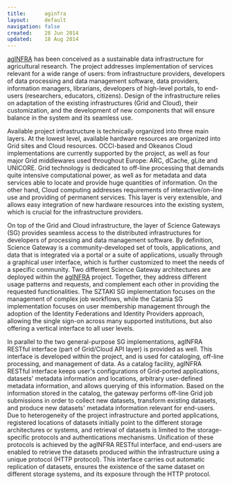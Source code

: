 ```yaml
---
title:      aginfra
layout:     default
navigation: false
created:    28 Jun 2014
updated:    18 Aug 2014
---
```


[agINFRA](http://www.aginfra.eu/) has been conceived as a sustainable data infrastructure for agricultural research. The project addresses implementation of services relevant for a wide range of users: from infrastructure providers, developers of data processing and data management software, data providers, information managers, librarians, developers of high-level portals, to end-users (researchers, educators, citizens). Design of the infrastructure relies on adaptation of the existing infrastructures (Grid and Cloud), their customization, and the development of new components that will ensure balance in the system and its seamless use.

Available project infrastructure is technically organized into three main layers. At the lowest level, available hardware resources are organized into Grid sites and Cloud resources. OCCI-based and Okeanos Cloud implementations are currently supported by the project, as well as four major Grid middlewares used throughout Europe: ARC, dCache, gLite and UNICORE. Grid technology is dedicated to off-line processing that demands quite intensive computational power, as well as for metadata and data services able to locate and provide huge quantities of information. On the other hand, Cloud computing addresses requirements of interactive/on-line use and providing of permanent services. This layer is very extensible, and allows easy integration of new hardware resources into the existing system, which is crucial for the infrastructure providers.

On top of the Grid and Cloud infrastructure, the layer of Science Gateways (SG) provides seamless access to the distributed infrastructures for developers of processing and data management software. By definition, Science Gateway is a community-developed set of tools, applications, and data that is integrated via a portal or a suite of applications, usually through a graphical user interface, which is further customized to meet the needs of a specific community. Two different Science Gateway architectures are deployed within the [agINFRA](http://www.aginfra.eu/) project. Together, they address different usage patterns and requests, and complement each other in providing the requested functionalities. The SZTAKI SG implementation focuses on the management of complex job workflows, while the Catania SG implementation focuses on user membership management through the adoption of the Identity Federations and Identity Providers approach, allowing the single sign-on across many supported institutions, but also offering a vertical interface to all user levels.

In parallel to the two general-purpose SG implementations, agINFRA RESTful interface (part of Grid/Cloud API layer) is provided as well. This interface is developed within the project, and is used for cataloging, off-line processing, and management of data. As a catalog facility, agINFRA RESTful interface keeps user's configurations of Grid-ported applications, datasets' metadata information and locations, arbitrary user-defined metadata information, and allows querying of this information. Based on the information stored in the catalog, the gateway performs off-line Grid job submissions in order to collect new datasets, transform existing datasets, and produce new datasets' metadata information relevant for end-users. Due to heterogeneity of the project infrastructure and ported applications, registered locations of datasets initially point to the different storage architectures or systems, and retrieval of datasets is limited to the storage-specific protocols and authentications mechanisms. Unification of these protocols is achieved by the agINFRA RESTful interface, and end-users are enabled to retrieve the datasets produced within the infrastructure using a unique protocol (HTTP protocol). This interface carries out automatic replication of datasets, ensures the existence of the same dataset on different storage systems, and its exposure through the HTTP protocol.
